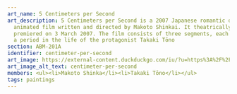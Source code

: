 ```yaml
---
art_name: 5 Centimeters per Second
art_description: 5 Centimeters per Second is a 2007 Japanese romantic drama
  animated film written and directed by Makoto Shinkai. It theatrically
  premiered on 3 March 2007. The film consists of three segments, each following
  a period in the life of the protagonist Takaki Tōno
section: ABM-201A
identifier: centimeter-per-second
art_image: https://external-content.duckduckgo.com/iu/?u=https%3A%2F%2Fimages.hdqwalls.com%2Fdownload%2F5-centimeters-per-second-anime-tv-series-st-3840x2160.jpg&f=1&nofb=1&ipt=433245a04402642689de3eb808784b28bbae19ecf0069b7ba0d003702a978df5
art_image_alt_text: centimeter-per-second
members: <ul><li>Makoto Shinka</li><li>Takaki Tōno</li></ul>
tags: paintings
---
```

